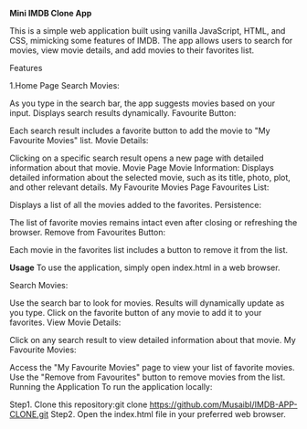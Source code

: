 **Mini IMDB Clone App**

This is a simple web application built using vanilla JavaScript, HTML, and CSS, mimicking some features of IMDB. The app allows users to search for movies, view movie details, and add movies to their favorites list.

Features

1.Home Page
  Search Movies:
  
  As you type in the search bar, the app suggests movies based on your input.
  Displays search results dynamically.
  Favourite Button:
  
  Each search result includes a favorite button to add the movie to "My Favourite Movies" list.
  Movie Details:
  
  Clicking on a specific search result opens a new page with detailed information about that movie.
Movie Page
  Movie Information:
  Displays detailed information about the selected movie, such as its title, photo, plot, and other relevant details.
My Favourite Movies Page
  Favourites List:
  
  Displays a list of all the movies added to the favorites.
  Persistence:
  
  The list of favorite movies remains intact even after closing or refreshing the browser.
  Remove from Favourites Button:
  
  Each movie in the favorites list includes a button to remove it from the list.
  
**Usage**
To use the application, simply open index.html in a web browser.

Search Movies:

Use the search bar to look for movies. Results will dynamically update as you type.
Click on the favorite button of any movie to add it to your favorites.
View Movie Details:

Click on any search result to view detailed information about that movie.
My Favourite Movies:

Access the "My Favourite Movies" page to view your list of favorite movies.
Use the "Remove from Favourites" button to remove movies from the list.
Running the Application
To run the application locally:

Step1. Clone this repository:git clone https://github.com/MusaibI/IMDB-APP-CLONE.git
Step2. Open the index.html file in your preferred web browser.
